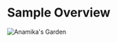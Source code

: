 # Sample Overview
![Anamika's Garden](https://github.com/user-attachments/assets/d6f2c9ec-f6fa-4cfb-a4a1-fe705452c81e)
